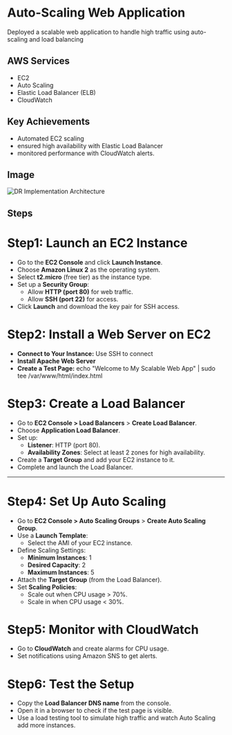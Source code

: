 
# Auto-Scaling Web Application

Deployed a scalable web application to handle high traffic using auto-scaling and load balancing


## AWS Services
- EC2
- Auto Scaling
- Elastic Load Balancer (ELB)
- CloudWatch
## Key Achievements

- Automated EC2 scaling 
- ensured high availability with Elastic Load Balancer
- monitored performance with CloudWatch alerts.
## Image

![DR Implementation Architecture](https://i.ibb.co/H21yKTF/Figure-2-DR-implementation-architecture-on-multi-Region-active-passive-workloads.png)

## Steps

# Step1: Launch an EC2 Instance

- Go to the **EC2 Console** and click **Launch Instance**.
- Choose **Amazon Linux 2** as the operating system.
- Select **t2.micro** (free tier) as the instance type.
- Set up a **Security Group**:
    - Allow **HTTP (port 80)** for web traffic.
    - Allow **SSH (port 22)** for access.
- Click **Launch** and download the key pair for SSH access.

# Step2: Install a Web Server on EC2

- **Connect to Your Instance:** Use SSH to connect
- **Install Apache Web Server**
- **Create a Test Page:** echo "Welcome to My Scalable Web App" | sudo tee /var/www/html/index.html

# **Step3: Create a Load Balancer**

- Go to **EC2 Console > Load Balancers** > **Create Load Balancer**.
- Choose **Application Load Balancer**.
- Set up:
    - **Listener**: HTTP (port 80).
    - **Availability Zones**: Select at least 2 zones for high availability.
- Create a **Target Group** and add your EC2 instance to it.
- Complete and launch the Load Balancer.

---

# **Step4: Set Up Auto Scaling**

- Go to **EC2 Console > Auto Scaling Groups** > **Create Auto Scaling Group**.
- Use a **Launch Template**:
    - Select the AMI of your EC2 instance.
- Define Scaling Settings:
    - **Minimum Instances**: 1
    - **Desired Capacity**: 2
    - **Maximum Instances**: 5
- Attach the **Target Group** (from the Load Balancer).
- Set **Scaling Policies**:
    - Scale out when CPU usage > 70%.
    - Scale in when CPU usage < 30%.

# **Step5:  Monitor with CloudWatch**

- Go to **CloudWatch** and create alarms for CPU usage.
- Set notifications using Amazon SNS to get alerts.

# **Step6: Test the Setup**

- Copy the **Load Balancer DNS name** from the console.
- Open it in a browser to check if the test page is visible.
- Use a load testing tool to simulate high traffic and watch Auto Scaling add more instances.
